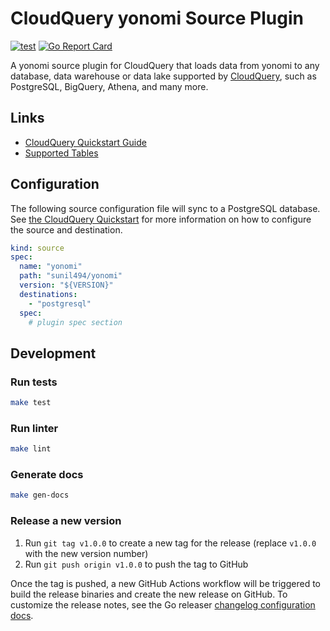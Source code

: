 # CloudQuery yonomi Source Plugin

[![test](https://github.com/sunil494/cq-source-yonomi/actions/workflows/test.yaml/badge.svg)](https://github.com/sunil494/cq-source-yonomi/actions/workflows/test.yaml)
[![Go Report Card](https://goreportcard.com/badge/github.com/sunil494/cq-source-yonomi)](https://goreportcard.com/report/github.com/sunil494/cq-source-yonomi)

A yonomi source plugin for CloudQuery that loads data from yonomi to any database, data warehouse or data lake supported by [CloudQuery](https://www.cloudquery.io/), such as PostgreSQL, BigQuery, Athena, and many more.

## Links

 - [CloudQuery Quickstart Guide](https://www.cloudquery.io/docs/quickstart)
 - [Supported Tables](docs/tables/README.md)


## Configuration

The following source configuration file will sync to a PostgreSQL database. See [the CloudQuery Quickstart](https://www.cloudquery.io/docs/quickstart) for more information on how to configure the source and destination.

```yaml
kind: source
spec:
  name: "yonomi"
  path: "sunil494/yonomi"
  version: "${VERSION}"
  destinations:
    - "postgresql"
  spec:
    # plugin spec section
```

## Development

### Run tests

```bash
make test
```

### Run linter

```bash
make lint
```

### Generate docs

```bash
make gen-docs
```

### Release a new version

1. Run `git tag v1.0.0` to create a new tag for the release (replace `v1.0.0` with the new version number)
2. Run `git push origin v1.0.0` to push the tag to GitHub  

Once the tag is pushed, a new GitHub Actions workflow will be triggered to build the release binaries and create the new release on GitHub.
To customize the release notes, see the Go releaser [changelog configuration docs](https://goreleaser.com/customization/changelog/#changelog).
